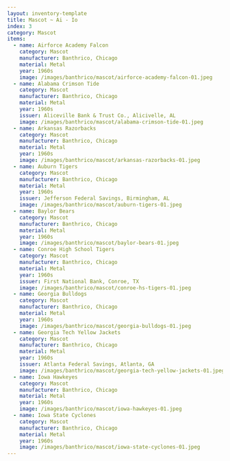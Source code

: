 ```yaml
---
layout: inventory-template
title: Mascot ~ Ai - Io
index: 3
category: Mascot
items:
  - name: Airforce Academy Falcon
    category: Mascot
    manufacturer: Banthrico, Chicago
    material: Metal
    year: 1960s
    image: /images/banthrico/mascot/airforce-academy-falcon-01.jpeg
  - name: Alabama Crimson Tide
    category: Mascot
    manufacturer: Banthrico, Chicago
    material: Metal
    year: 1960s
    issuer: Aliceville Bank & Trust Co., Alicivelle, AL
    image: /images/banthrico/mascot/alabama-crimson-tide-01.jpeg
  - name: Arkansas Razorbacks
    category: Mascot
    manufacturer: Banthrico, Chicago
    material: Metal
    year: 1960s
    image: /images/banthrico/mascot/arkansas-razorbacks-01.jpeg
  - name: Auburn Tigers
    category: Mascot
    manufacturer: Banthrico, Chicago
    material: Metal
    year: 1960s
    issuer: Jefferson Federal Savings, Birmingham, AL
    image: /images/banthrico/mascot/auburn-tigers-01.jpeg
  - name: Baylor Bears
    category: Mascot
    manufacturer: Banthrico, Chicago
    material: Metal
    year: 1960s
    image: /images/banthrico/mascot/baylor-bears-01.jpeg
  - name: Conroe High School Tigers
    category: Mascot
    manufacturer: Banthrico, Chicago
    material: Metal
    year: 1960s
    issuer: First National Bank, Conroe, TX
    image: /images/banthrico/mascot/conroe-hs-tigers-01.jpeg
  - name: Georgia Bulldogs
    category: Mascot
    manufacturer: Banthrico, Chicago
    material: Metal
    year: 1960s
    image: /images/banthrico/mascot/georgia-bulldogs-01.jpeg
  - name: Georgia Tech Yellow Jackets
    category: Mascot
    manufacturer: Banthrico, Chicago
    material: Metal
    year: 1960s
    issuer: Atlanta Federal Savings, Atlanta, GA
    image: /images/banthrico/mascot/georgia-tech-yellow-jackets-01.jpeg
  - name: Iowa Hawkeyes
    category: Mascot
    manufacturer: Banthrico, Chicago
    material: Metal
    year: 1960s
    image: /images/banthrico/mascot/iowa-hawkeyes-01.jpeg
  - name: Iowa State Cyclones
    category: Mascot
    manufacturer: Banthrico, Chicago
    material: Metal
    year: 1960s
    image: /images/banthrico/mascot/iowa-state-cyclones-01.jpeg
---
```

